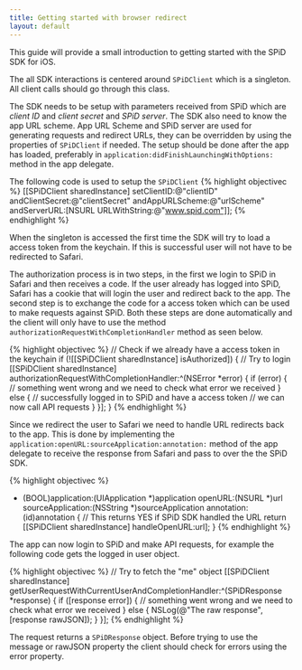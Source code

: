 ```yaml
---
title: Getting started with browser redirect
layout: default
---
```


This guide will provide a small introduction to getting started with the SPiD SDK for iOS.

The all SDK interactions is centered around `SPiDClient` which is a singleton. All client calls should go through this class.

The SDK needs to be setup with parameters received from SPiD which are _client ID_ and _client secret_ and _SPiD server_. The SDK also need to know the app URL scheme.
App URL Scheme and SPiD server are used for generating requests and redirect URLs, they can be overridden by using the properties of `SPiDClient` if needed.
The setup should be done after the app has loaded, preferably in `application:didFinishLaunchingWithOptions:` method in the app delegate.

The following code is used to setup the `SPiDClient`
{% highlight objectivec %}
[[SPiDClient sharedInstance] setClientID:@"clientID"
                         andClientSecret:@"clientSecret"
                         andAppURLScheme:@"urlScheme"
                            andServerURL:[NSURL URLWithString:@"www.spid.com"]];
{% endhighlight %}

When the singleton is accessed the first time the SDK will try to load a access token from the keychain. If this is successful user will not have to be redirected to Safari.

The authorization process is in two steps, in the first we login to SPiD in Safari and then receives a code. If the user already has logged into SPiD, Safari has a cookie that will login the user and redirect back to the app.
The second step is to exchange the code for a access token which can be used to make requests against SPiD.
Both these steps are done automatically and the client will only have to use the method `authorizationRequestWithCompletionHandler` method as seen below.

{% highlight objectivec %}
// Check if we already have a access token in the keychain
if (![[SPiDClient sharedInstance] isAuthorized]) {
    // Try to login
    [[SPiDClient sharedInstance] authorizationRequestWithCompletionHandler:^(NSError *error) {
        if (error) {
            // something went wrong and we need to check what error we received
        } else {
            // successfully logged in to SPiD and have a access token
            // we can now call API requests
        }
    }];
}
{% endhighlight %}

Since we redirect the user to Safari we need to handle URL redirects back to the app. This is done by implementing the `application:openURL:sourceApplication:annotation:` method of the app delegate
to receive the response from Safari and pass to over the the SPiD SDK.

{% highlight objectivec %}
- (BOOL)application:(UIApplication *)application openURL:(NSURL *)url sourceApplication:(NSString *)sourceApplication annotation:(id)annotation {
    // This returns YES if SPiD SDK handled the URL
    return [[SPiDClient sharedInstance] handleOpenURL:url];
}
{% endhighlight %}

The app can now login to SPiD and make API requests, for example the following code gets the logged in user object.

{% highlight objectivec %}
// Try to fetch the "me" object
[[SPiDClient sharedInstance] getUserRequestWithCurrentUserAndCompletionHandler:^(SPiDResponse *response) {
    if ([response error]) {
        // something went wrong and we need to check what error we received
    } else {
        NSLog(@"The raw response", [response rawJSON]);
    }
}];
{% endhighlight %}

The request returns a `SPiDResponse` object. Before trying to use the message or rawJSON property the client should check for errors using the error property.
